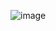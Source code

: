 ![image](https://github.com/dxtaner/MyWorkspace/assets/44675799/7f62325c-be15-4f6a-9abf-5fa957e76ea3)
